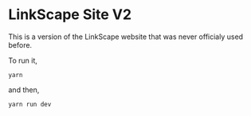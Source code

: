 # LinkScape Site V2

This is a version of the LinkScape website that was never officialy used before.

To run it,

```
yarn
```

and then,

```
yarn run dev
```
